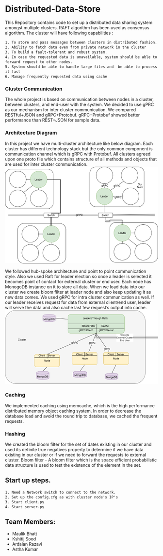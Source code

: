 # Distributed-Data-Store

This Repository contains code to set up a distributed data sharing system amongst multiple clusters. RAFT algorithm has been used as consensus algorithm. The cluster will have following capabilities :
   
    1. To store and pass messages between clusters in distributed fashion.
    2. Ability to fetch data even from private network in the cluster
    3. To build a fault-tolerant and robust system.
    4. In case the requested data is unavailable, system should be able to forward request to other nodes.
    5. System should be able to handle large files and  be able to process it fast
    6. Manage frequently requested data using cache

### Cluster Communication

  The whole project is based on communication between nodes in a cluster, between clusters, and end-user with the system. We decided to use gPRC as our mechanism for inter cluster communication. We compared RESTful+JSON and gRPC+Protobuf. gRPC+Protobuf showed better performance than REST+JSON for sample data.

### Architecture Diagram

In this project we have multi-cluster architecture like below diagram. Each cluster has different technology stack but the only common component is communication channel which is gRPC with Protobuf. All clusters agreed upon one proto file which contains structure of all methods and objects that are used for inter cluster communication.
<img src="https://github.com/soodkshitij/TEST/blob/master/src/clusters.png" /> 

We followed hub-spoke architecture and point to point communication style. Also we used Raft for leader election so once a leader is selected it becomes point of contact for external cluster or end user. Each node has MonogoDB instance on it to store all data. When we load data into our cluster we create bloom filter at leader node and also keep updating it as new data comes. We used gRPC for intra cluster communication as well. If our leader receives request for data from external client/end user, leader will serve the data and also cache last few request’s output into cache.
<img src="https://github.com/soodkshitij/TEST/blob/master/src/singleCluster.png" />

### Caching

We implemented caching using memcache, which is the high performance distributed memory object caching system. In order to decrease the database load and avoid the round trip to database, we cached the frequent requests.

### Hashing

We created the bloom filter for the set of dates existing in our cluster and used its definite true negatives property to determine if we have data existing in our cluster or if we need to forward the requests to external cluster. 
Bloom filter - A bloom filter which is the space efficient probabilistic data structure is used to test the existence of the element in the set. 

## Start up steps.

    1. Need a Network switch to connect to the network.
    2. Set up the config.cfg as with cluster node's IP's
    3. Start client.py
    4. Start server.py


## Team Members:
* Maulik Bhatt
* Kshitij Sood
* Ardalan Razavi
* Astha Kumar
